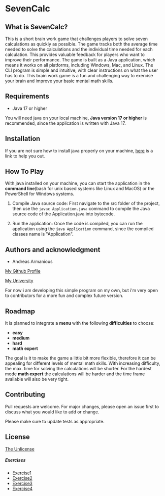 # SevenCalc

## What is SevenCalc?
This is a short brain work game that challenges players to solve seven calculations as quickly as possible. The game tracks both the average time needed to solve the calculations and the individual time needed for each calculation. This provides valuable feedback for players who want to improve their performance.
The game is built as a Java application, which means it works on all platforms, including Windows, Mac, and Linux. The CLI program is simple and intuitive, with clear instructions on what the user has to do.
This brain work game is a fun and challenging way to exercise your brain and improve your basic mental math skills.

## Requirements
- Java 17 or higher

You will need java on your local machine, **Java version 17 or higher** is recommended, since the application is written with Java 17. 

## Installation
If you are not sure how to install java properly on your machine, [here](https://www.liquidweb.com/kb/how-to-install-java-windows-ubuntu-macos/) is a link to help you out.

## How To Play
With java installed on your machine, you can start the application in the **command line**(bash for unix based systems like Linux and MacOS) or the PowerShell for Windows systems.

1. Compile Java source code: First navigate to the src folder of the project, then use the `javac Application.java`  command to compile the Java source code of the Application.java into bytecode.

2. Run the application: Once the code is compiled, you can run the application using the `java Application` command, since the compiled classes name is "Application".

## Authors and acknowledgment
- Andreas Armanious 

[My Github Profile](https://www.github.com/straumandi) 

[My University](https://www.fh-joanneum.at/)

For now i am developing this simple program on my own, but i'm very open to contributors for a more fun and complex future version.

## Roadmap
It is planned to integrate a **menu** with the following **difficulties** to choose:
- **easy**
- **medium**
- **hard**
- **math expert**

The goal is it to make the game a little bit more flexible, therefore it can be appealing for different levels of mental math skills. With increasing difficulty, the max. time for solving the calculations will be shorter. For the hardest mode **math expert** the calculations will be harder and the time frame available will also be very tight.
## Contributing

Pull requests are welcome. For major changes, please open an issue first
to discuss what you would like to add or change.

Please make sure to update tests as appropriate.

## License
 [The Unlicense](https://choosealicense.com/licenses/unlicense/)

##### Exercises
- [Exercise1](exercise1.md)
- [Exercise2](exercise2.md)
- [Exercise3](exercise3.md)
- [Exercise4](exercise4.md)